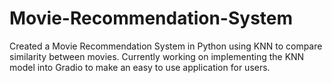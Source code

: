 # Movie-Recommendation-System
Created a Movie Recommendation System in Python using KNN to compare similarity between movies. Currently working on implementing the KNN model into Gradio to make an easy to use application for users.
